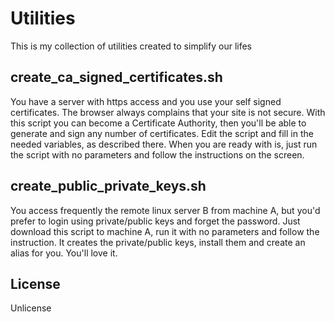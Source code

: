 # Utilities
This is my collection of  utilities created to simplify our lifes

## create_ca_signed_certificates.sh
You have a server with https access and you use your self signed certificates. The browser always complains that your site is not secure. With this script you can become a Certificate Authority, then you'll be able to generate and sign any number of certificates.
Edit the script and fill in the needed variables, as described there. When you are ready with is, just run the script with no parameters and follow the instructions on the screen.

## create_public_private_keys.sh
You access frequently the remote linux server B from machine A, but you'd prefer to login using private/public keys and forget the password. Just download this script to machine A, run it with no parameters and follow the instruction.
It creates the private/public keys, install them and create an alias for you. You'll love it.

## License
Unlicense
